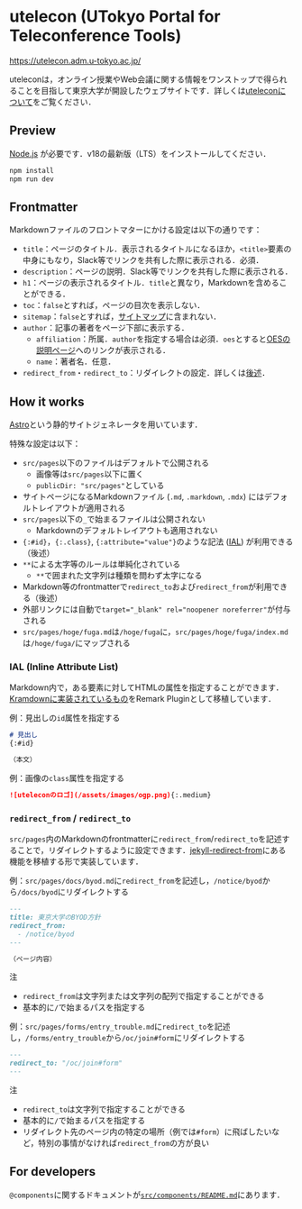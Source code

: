 # utelecon (UTokyo Portal for Teleconference Tools)

https://utelecon.adm.u-tokyo.ac.jp/

uteleconは，オンライン授業やWeb会議に関する情報をワンストップで得られることを目指して東京大学が開設したウェブサイトです．詳しくは[uteleconについて](https://utelecon.adm.u-tokyo.ac.jp/about/)をご覧ください．

## Preview

[Node.js](https://nodejs.org) が必要です．v18の最新版（LTS）をインストールしてください．

```sh
npm install
npm run dev
```

## Frontmatter

Markdownファイルのフロントマターにかける設定は以下の通りです：

- `title`：ページのタイトル．表示されるタイトルになるほか，`<title>`要素の中身にもなり，Slack等でリンクを共有した際に表示される．必須．
- `description`：ページの説明．Slack等でリンクを共有した際に表示される．
- `h1`：ページの表示されるタイトル．`title`と異なり，Markdownを含めることができる．
- `toc`：`false`とすれば，ページの目次を表示しない．
- `sitemap`：`false`とすれば，[サイトマップ](https://utelecon.adm.u-tokyo.ac.jp/sitemap/)に含まれない．
- `author`：記事の著者をページ下部に表示する．
  - `affiliation`：所属．`author`を指定する場合は必須．`oes`とすると[OESの説明ページ](https://utelecon.adm.u-tokyo.ac.jp/about/oes)へのリンクが表示される．
  - `name`：著者名．任意．
- `redirect_from`・`redirect_to`：リダイレクトの設定．詳しくは[後述](#redirect_from--redirect_to)．

## How it works

[Astro](https://astro.build)という静的サイトジェネレータを用いています．

特殊な設定は以下：
- `src/pages`以下のファイルはデフォルトで公開される
  - 画像等は`src/pages`以下に置く
  - `publicDir: "src/pages"`としている
- サイトページになるMarkdownファイル (`.md`, `.markdown`, `.mdx`) にはデフォルトレイアウトが適用される
- `src/pages`以下の`_`で始まるファイルは公開されない
  - Markdownのデフォルトレイアウトも適用されない
- `{:#id}`，`{:.class}`, `{:attribute="value"}`のような記法 ([IAL](https://kramdown.gettalong.org/syntax.html#block-ials)) が利用できる（後述）
- `**`による太字等のルールは単純化されている
  - `**`で囲まれた文字列は種類を問わず太字になる
- Markdown等のfrontmatterで`redirect_to`および`redirect_from`が利用できる（後述）
- 外部リンクには自動で`target="_blank" rel="noopener noreferrer"`が付与される
- `src/pages/hoge/fuga.md`は`/hoge/fuga`に，`src/pages/hoge/fuga/index.md`は`/hoge/fuga/`にマップされる

### IAL (Inline Attribute List)

Markdown内で，ある要素に対してHTMLの属性を指定することができます．[Kramdownに実装されているもの](https://kramdown.gettalong.org/syntax.html#block-ials)をRemark Pluginとして移植しています．

例：見出しの`id`属性を指定する
```md
# 見出し
{:#id}

（本文）
```

例：画像の`class`属性を指定する
```md
![uteleconのロゴ](/assets/images/ogp.png){:.medium}
```

### `redirect_from` / `redirect_to`

`src/pages`内のMarkdownのfrontmatterに`redirect_from`/`redirect_to`を記述することで，リダイレクトするように設定できます．[jekyll-redirect-from](https://github.com/jekyll/jekyll-redirect-from)にある機能を移植する形で実装しています．

例：`src/pages/docs/byod.md`に`redirect_from`を記述し，`/notice/byod`から`/docs/byod`にリダイレクトする
```md
---
title: 東京大学のBYOD方針
redirect_from:
  - /notice/byod
---

（ページ内容）
```
注
- `redirect_from`は文字列または文字列の配列で指定することができる
- 基本的に`/`で始まるパスを指定する

例：`src/pages/forms/entry_trouble.md`に`redirect_to`を記述し，`/forms/entry_trouble`から`/oc/join#form`にリダイレクトする
```md
---
redirect_to: "/oc/join#form"
---
```
注
- `redirect_to`は文字列で指定することができる
- 基本的に`/`で始まるパスを指定する
- リダイレクト先のページ内の特定の場所（例では`#form`）に飛ばしたいなど，特別の事情がなければ`redirect_from`の方が良い

## For developers

`@components`に関するドキュメントが[`src/components/README.md`](src/components/README.md)にあります．
